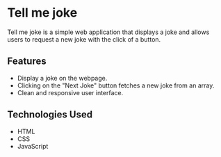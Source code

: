 # Tell me joke

Tell me joke is a simple web application that displays a joke and allows users to request a new joke with the click of a button.

## Features

- Display a joke on the webpage.
- Clicking on the "Next Joke" button fetches a new joke from an array.
- Clean and responsive user interface.

## Technologies Used

- HTML
- CSS
- JavaScript

